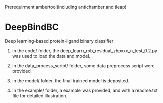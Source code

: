 
Prerequirment
ambertool(including antichamber and tleap)
# DeepBindBC
Deep learning-based protein-ligand binary classifier 

1. in the code/ folder, the deep_learn_rob_residual_zhpxxx_n_test_0.2.py was used to load the data and model.

2. in the data_process_script/ folder, some data preprocess script were provided

3. in the model/ folder, the final trained model is deposited.

4. in the example/ folder, a example was provided, and with a readme.txt file for detailed illustration.



